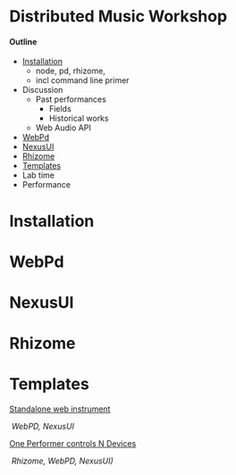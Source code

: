 # Distributed Music Workshop

#### Outline

- [Installation](#installation)
  - node, pd, rhizome, 
  - incl command line primer
- Discussion
  - Past performances
    - Fields
    - Historical works
  - Web Audio API
- <a href="#webpd">WebPd</a>
- <a href="#nexusui">NexusUI</a>
- <a href="#rhizome">Rhizome</a>
- <a href="#templates">Templates</a>
- Lab time
- Performance





# Installation







# <div id="webpd">WebPd</div>







# <div id="nexusui">NexusUI</div>







# <div id="rhizome">Rhizome</div>







# <div id="templates">Templates</div>

[Standalone web instrument](/standalone/)

​	*WebPD, NexusUI*



[One Performer controls N Devices](/one-to-n)

​	*Rhizome, WebPD, NexusUI)*





